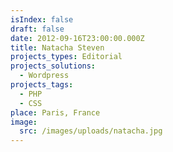 ```yaml
---
isIndex: false
draft: false
date: 2012-09-16T23:00:00.000Z
title: Natacha Steven
projects_types: Editorial
projects_solutions:
  - Wordpress
projects_tags:
  - PHP
  - CSS
place: Paris, France
image:
  src: /images/uploads/natacha.jpg
---
```

